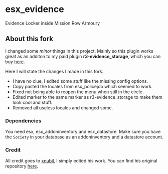 # esx_evidence
Evidence Locker inside Mission Row Armoury

## About this fork
I changed some *minor* things in this project.
Mainly so this plugin works great as an additon to my paid plugin **r3-evidence_storage**, which you can buy [here](https://discord.gg/bEWmBbg).

Here I will state the changes I made in this fork.
- I have no clue, I edited some stuff like the missing config options.
- Copy pasted the locales from esx_policejob which seemed to work.
- Fixed not being able to reopen the menu when still in the circle.
- Edited marker to the same marker as r3-evidence_storage to make them look cool and stuff.
- Removed all useless locales and changed some.

### Dependencies
You need esx, esx_addoninventory and esx_datastore.
Make sure you have the `Society` in your database as an addoninventory and a datastore account.

### Credit
All credit goes to [xnubil](https://github.com/xnubil), I simply edited his work. You can find his original repository [here](https://github.com/xnubil/esx_evidence).